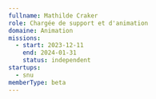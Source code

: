```yaml
---
fullname: Mathilde Craker
role: Chargée de support et d'animation
domaine: Animation
missions:
  - start: 2023-12-11
    end: 2024-01-31
    status: independent
startups:
  - snu
memberType: beta
---
```


